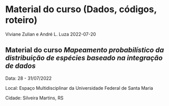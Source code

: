 Material do curso (Dados, códigos, roteiro)
================
Viviane Zulian e André L. Luza
2022-07-20

<!-- README.md is generated from README.Rmd. Please edit that file -->
<!-- badges: start -->
<!-- badges: end -->

## Material do curso *Mapeamento probabilístico da distribuição de espécies baseado na integração de dados*

Data: 28 - 31/07/2022

Local: Espaço Multidisciplinar da Universidade Federal de Santa Maria

Cidade: Silveira Martins, RS
